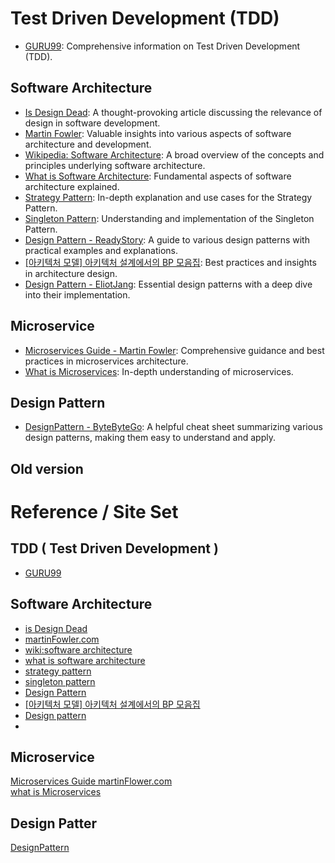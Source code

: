 
# Test Driven Development (TDD)

- [GURU99](https://www.guru99.com/test-driven-development.html "guru"): Comprehensive information on Test Driven Development (TDD).

## Software Architecture

- [Is Design Dead](https://technical-leader.tistory.com/79?category=1015398 "sw blog"): A thought-provoking article discussing the relevance of design in software development.
- [Martin Fowler](https://martinfowler.com/articles/serverless.html "martin"): Valuable insights into various aspects of software architecture and development.
- [Wikipedia: Software Architecture](https://en.wikipedia.org/wiki/Software_architecture "wiki"): A broad overview of the concepts and principles underlying software architecture.
- [What is Software Architecture](https://en.wikipedia.org/wiki/Software_architecture "what"): Fundamental aspects of software architecture explained.
- [Strategy Pattern](https://gmlwjd9405.github.io/2018/07/06/strategy-pattern.html): In-depth explanation and use cases for the Strategy Pattern.
- [Singleton Pattern](https://gmlwjd9405.github.io/2018/07/06/singleton-pattern.html): Understanding and implementation of the Singleton Pattern.
- [Design Pattern - ReadyStory](https://readystory.tistory.com/114): A guide to various design patterns with practical examples and explanations.
- [[아키텍처 모델] 아키텍처 설계에서의 BP 모음집](https://itproda.tistory.com/100): Best practices and insights in architecture design.
- [Design Pattern - EliotJang](https://eliotjang.github.io/%EC%BB%B4%ED%93%A8%ED%84%B0%EA%B3%B5%ED%95%99/design-pattern-ch02/): Essential design patterns with a deep dive into their implementation.

## Microservice

- [Microservices Guide - Martin Fowler](https://martinfowler.com/microservices/ "martin"): Comprehensive guidance and best practices in microservices architecture.
- [What is Microservices](https://martinfowler.com/articles/microservices.html "micro"): In-depth understanding of microservices.

## Design Pattern

- [DesignPattern - ByteByteGo](https://blog.bytebytego.com/p/ep17-design-patterns-cheat-sheet?triedSigningIn=true): A helpful cheat sheet summarizing various design patterns, making them easy to understand and apply.


## Old version

# Reference / Site Set

## TDD ( Test Driven Development )

- [GURU99](https://www.guru99.com/test-driven-development.html "guru")  

## Software Architecture

- [is Design Dead](https://technical-leader.tistory.com/79?category=1015398 "sw blog")  
- [martinFowler.com](https://martinfowler.com/articles/serverless.html "martin")  
- [wiki:software architecture](https://en.wikipedia.org/wiki/Software_architecture "wiki")  
- [what is software architecture](https://en.wikipedia.org/wiki/Software_architecture "what")  
- [strategy pattern](https://gmlwjd9405.github.io/2018/07/06/strategy-pattern.html)  
- [singleton pattern](https://gmlwjd9405.github.io/2018/07/06/singleton-pattern.html)  
- [Design Pattern](https://readystory.tistory.com/114)  
- [[아키텍처 모델] 아키텍처 설계에서의 BP 모음집](https://itproda.tistory.com/100)  
- [Design pattern](https://eliotjang.github.io/%EC%BB%B4%ED%93%A8%ED%84%B0%EA%B3%B5%ED%95%99/design-pattern-ch02/)  
- 

## Microservice

[Microservices Guide martinFlower.com](https://martinfowler.com/microservices/ "martin")  
[what is Microservices](https://martinfowler.com/articles/microservices.html "micro")  

## Design Patter 
[DesignPattern](https://blog.bytebytego.com/p/ep17-design-patterns-cheat-sheet?triedSigningIn=true)  
